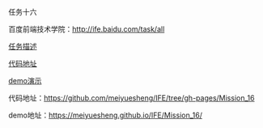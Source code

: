 任务十六

百度前端技术学院：http://ife.baidu.com/task/all


[任务描述](http://ife.baidu.com/task/detail?taskId=16)

[代码地址](https://github.com/meiyuesheng/IFE/tree/gh-pages/Mission_16)

[demo演示](https://meiyuesheng.github.io/IFE/Mission_16/)

代码地址：https://github.com/meiyuesheng/IFE/tree/gh-pages/Mission_16

demo地址：https://meiyuesheng.github.io/IFE/Mission_16/